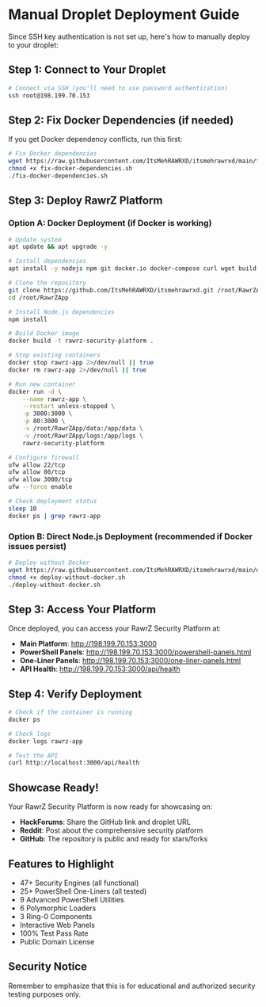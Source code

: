 # Manual Droplet Deployment Guide

Since SSH key authentication is not set up, here's how to manually deploy to your droplet:

## Step 1: Connect to Your Droplet

```bash
# Connect via SSH (you'll need to use password authentication)
ssh root@198.199.70.153
```

## Step 2: Fix Docker Dependencies (if needed)

If you get Docker dependency conflicts, run this first:

```bash
# Fix Docker dependencies
wget https://raw.githubusercontent.com/ItsMehRAWRXD/itsmehrawrxd/main/fix-docker-dependencies.sh
chmod +x fix-docker-dependencies.sh
./fix-docker-dependencies.sh
```

## Step 3: Deploy RawrZ Platform

### Option A: Docker Deployment (if Docker is working)

```bash
# Update system
apt update && apt upgrade -y

# Install dependencies
apt install -y nodejs npm git docker.io docker-compose curl wget build-essential

# Clone the repository
git clone https://github.com/ItsMehRAWRXD/itsmehrawrxd.git /root/RawrZApp
cd /root/RawrZApp

# Install Node.js dependencies
npm install

# Build Docker image
docker build -t rawrz-security-platform .

# Stop existing containers
docker stop rawrz-app 2>/dev/null || true
docker rm rawrz-app 2>/dev/null || true

# Run new container
docker run -d \
    --name rawrz-app \
    --restart unless-stopped \
    -p 3000:3000 \
    -p 80:3000 \
    -v /root/RawrZApp/data:/app/data \
    -v /root/RawrZApp/logs:/app/logs \
    rawrz-security-platform

# Configure firewall
ufw allow 22/tcp
ufw allow 80/tcp
ufw allow 3000/tcp
ufw --force enable

# Check deployment status
sleep 10
docker ps | grep rawrz-app
```

### Option B: Direct Node.js Deployment (recommended if Docker issues persist)

```bash
# Deploy without Docker
wget https://raw.githubusercontent.com/ItsMehRAWRXD/itsmehrawrxd/main/deploy-without-docker.sh
chmod +x deploy-without-docker.sh
./deploy-without-docker.sh
```

## Step 3: Access Your Platform

Once deployed, you can access your RawrZ Security Platform at:

- **Main Platform**: http://198.199.70.153:3000
- **PowerShell Panels**: http://198.199.70.153:3000/powershell-panels.html
- **One-Liner Panels**: http://198.199.70.153:3000/one-liner-panels.html
- **API Health**: http://198.199.70.153:3000/api/health

## Step 4: Verify Deployment

```bash
# Check if the container is running
docker ps

# Check logs
docker logs rawrz-app

# Test the API
curl http://localhost:3000/api/health
```

## Showcase Ready!

Your RawrZ Security Platform is now ready for showcasing on:

- **HackForums**: Share the GitHub link and droplet URL
- **Reddit**: Post about the comprehensive security platform
- **GitHub**: The repository is public and ready for stars/forks

## Features to Highlight

- 47+ Security Engines (all functional)
- 25+ PowerShell One-Liners (all tested)
- 9 Advanced PowerShell Utilities
- 6 Polymorphic Loaders
- 3 Ring-0 Components
- Interactive Web Panels
- 100% Test Pass Rate
- Public Domain License

## Security Notice

Remember to emphasize that this is for educational and authorized security testing purposes only.
